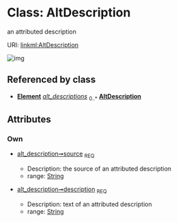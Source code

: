 
# Class: AltDescription


an attributed description

URI: [linkml:AltDescription](https://w3id.org/linkml/AltDescription)


![img](http://yuml.me/diagram/nofunky;dir:TB/class/[Element],[Element]++-%20alt_descriptions%200..*>[AltDescription&#124;source(pk):string;description:string],[PermissibleValue]++-%20alt_descriptions%200..*>[AltDescription],[PermissibleValue])

## Referenced by class

 *  **[Element](Element.md)** *[alt_descriptions](alt_descriptions.md)*  <sub>0..*</sub>
  **[AltDescription](AltDescription.md)**

## Attributes


### Own

 * [alt_description➞source](alt_description_source.md)  <sub>REQ</sub>

     * Description: the source of an attributed description
     * range: [String](types/String.md)
 * [alt_description➞description](alt_description_text.md)  <sub>REQ</sub>

     * Description: text of an attributed description
     * range: [String](types/String.md)
